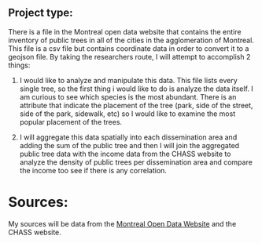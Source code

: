 ## Project type:

There is a file in the Montreal open data website that contains the entire inventory of public trees in all of the cities in the agglomeration of Montreal. This file is a csv file but contains coordinate data in order to convert it to a geojson file. By taking the researchers route, I will attempt to accomplish 2 things: 

1. I would like to analyze and manipulate this data. This file lists every single tree, so the first thing i would like to do is analyze the data itself. I am curious to see which species is the most abundant. There is an attribute that indicate the placement of the tree (park, side of the street, side of the park, sidewalk, etc) so I would like to examine the most popular placement of the trees.    
	
2. I will aggregate this data spatially into each dissemination area and adding the sum of the public tree and then I will join the aggregated public tree data with the income data from the CHASS website to analyze the density of public trees per dissemination area and compare the income too see if there is any correlation. 


# Sources:
My sources will be data from the [Montreal Open Data Website](https://donnees.montreal.ca/ville-de-montreal/arbres) and the CHASS website. 
